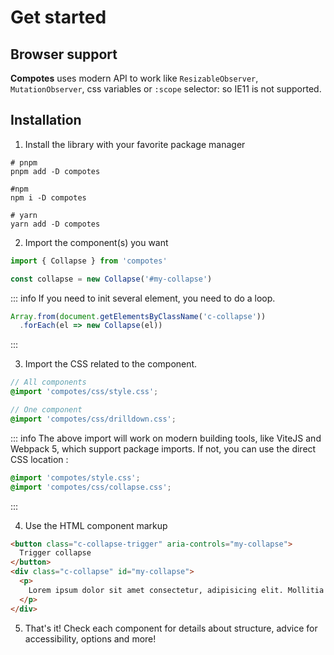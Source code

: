 # Get started

## Browser support

**Compotes** uses modern API to work like `ResizableObserver`, `MutationObserver`, css variables or `:scope` selector: so IE11 is not supported.

## Installation

1. Install the library with your favorite package manager

```shell
# pnpm
pnpm add -D compotes

#npm
npm i -D compotes

# yarn
yarn add -D compotes
```

2. Import the component(s) you want

```js
import { Collapse } from 'compotes'

const collapse = new Collapse('#my-collapse')
```

::: info
If you need to init several element, you need to do a loop.

```js
Array.from(document.getElementsByClassName('c-collapse'))
  .forEach(el => new Collapse(el))
```
:::

3. Import the CSS related to the component.

```scss
// All components
@import 'compotes/css/style.css';

// One component
@import 'compotes/css/drilldown.css';
```

::: info
The above import will work on modern building tools, like ViteJS and Webpack 5, which support package imports. If not, you can use the direct CSS location :

```scss
@import 'compotes/style.css';
@import 'compotes/css/collapse.css';
```
:::

4. Use the HTML component markup

```html
<button class="c-collapse-trigger" aria-controls="my-collapse">
  Trigger collapse
</button>
<div class="c-collapse" id="my-collapse">
  <p>
    Lorem ipsum dolor sit amet consectetur, adipisicing elit. Mollitia facere possimus impedit facilis culpa illo earum deserunt consequuntur minus.
  </p>
</div>
```

5. That's it! Check each component for details about structure, advice for accessibility, options and more!
